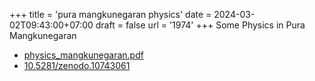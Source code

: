 +++
title = 'pura mangkunegaran physics'
date = 2024-03-02T09:43:00+07:00
draft = false
url = '1974'
+++
Some Physics in Pura Mangkunegaran
<!--more-->

+ [physics_mangkunegaran.pdf](https://osf.io/59zrc)
+ [10.5281/zenodo.10743061](https://zenodo.org/doi/10.5281/zenodo.10743061)

